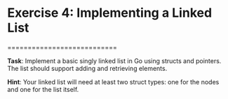 # Exercise 4: Implementing a Linked List

===========================

**Task**: Implement a basic singly linked list in Go using structs and pointers. The list should support adding and retrieving elements.

**Hint**: Your linked list will need at least two struct types: one for the nodes and one for the list itself.